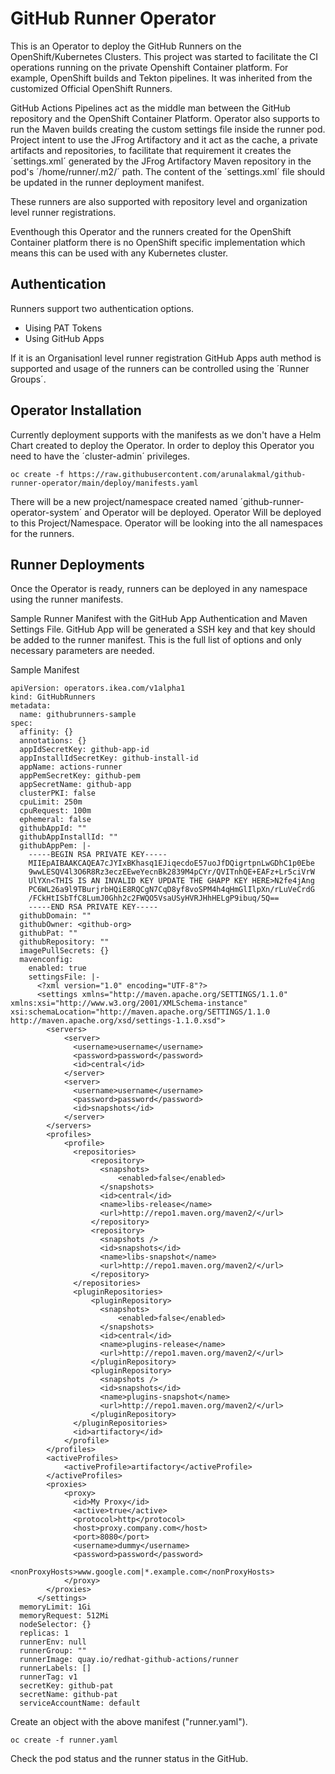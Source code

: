 # GitHub Runner Operator

This is an Operator to deploy the GitHub Runners on the OpenShift/Kubernetes Clusters. This project was started to facilitate the CI operations running on the private Openshift Container platform. For example, OpenShift builds and Tekton pipelines. It was inherited from the customized Official OpenShift Runners. 

GitHub Actions Pipelines act as the middle man between the GitHub repository and the OpenShift Container Platform. Operator also supports to run the Maven builds creating the custom settings file inside the runner pod. Project intent to use the JFrog Artifactory and it act as the cache, a private artifacts and repositories, to facilitate that requirement it creates the ´settings.xml´ generated by the JFrog Artifactory Maven repository in the pod's ´/home/runner/.m2/´ path. The content of the ´settings.xml´ file should be updated in the runner deployment manifest. 

These runners are also supported with repository level and organization level runner registrations. 

Eventhough this Operator and the runners created for the OpenShift Container platform there is no OpenShift specific implementation which means this can be used with any Kubernetes cluster. 

## Authentication

Runners support two authentication options. 
- Uising PAT Tokens
- Using GitHub Apps  

If it is an Organisationl level runner registration GitHub Apps auth method is supported and usage of the runners can be controlled using the ´Runner Groups´. 

## Operator Installation

Currently deployment supports with the manifests as we don't have a Helm Chart created to deploy the Operator. In order to deploy this Operator you need to have the ´cluster-admin´ privileges.

```
oc create -f https://raw.githubusercontent.com/arunalakmal/github-runner-operator/main/deploy/manifests.yaml
```

There will be a new project/namespace created named ´github-runner-operator-system´ and Operator will be deployed. Operator Will be deployed to this Project/Namespace. Operator will be looking into the all namespaces for the runners.  

## Runner Deployments

Once the Operator is ready, runners can be deployed in any namespace using the runner manifests. 

Sample Runner Manifest with the GitHub App Authentication and Maven Settings File. GitHub App will be generated a SSH key and that key should be added to the runner manifest. This is the full list of options and only necessary parameters are needed. 

Sample Manifest 

```
apiVersion: operators.ikea.com/v1alpha1
kind: GitHubRunners
metadata:
  name: githubrunners-sample
spec:
  affinity: {}
  annotations: {}
  appIdSecretKey: github-app-id
  appInstallIdSecretKey: github-install-id
  appName: actions-runner
  appPemSecretKey: github-pem
  appSecretName: github-app
  clusterPKI: false
  cpuLimit: 250m
  cpuRequest: 100m
  ephemeral: false
  githubAppId: ""
  githubAppInstallId: ""
  githubAppPem: |-
    -----BEGIN RSA PRIVATE KEY-----
    MIIEpAIBAAKCAQEA7cJYIxBKhasq1EJiqecdoE57uoJfDQigrtpnLwGDhC1p0Ebe
    9wwLESQV4l3O6R8Rz3eczEEweYecnBk2839M4pCYr/QVITnhQE+EAFz+Lr5ciVrW
    UlYXn<THIS IS AN INVALID KEY UPDATE THE GHAPP KEY HERE>N2fe4jAng
    PC6WL26a9l9TBurjrbHQiE8RQCgN7CqD8yf8voSPM4h4qHmGlIlpXn/rLuVeCrdG
    /FCkHtISbTfC8LumJ0Ghh2c2FWQO5VsaUSyHVRJHhHELgP9ibuq/5Q==
    -----END RSA PRIVATE KEY-----
  githubDomain: ""
  githubOwner: <github-org>
  githubPat: ""
  githubRepository: ""
  imagePullSecrets: {}
  mavenconfig:
    enabled: true
    settingsFile: |-
      <?xml version="1.0" encoding="UTF-8"?>
      <settings xmlns="http://maven.apache.org/SETTINGS/1.1.0" xmlns:xsi="http://www.w3.org/2001/XMLSchema-instance" xsi:schemaLocation="http://maven.apache.org/SETTINGS/1.1.0 http://maven.apache.org/xsd/settings-1.1.0.xsd">
        <servers>
            <server>
              <username>username</username>
              <password>password</password>
              <id>central</id>
            </server>
            <server>
              <username>username</username>
              <password>password</password>
              <id>snapshots</id>
            </server>
        </servers>
        <profiles>
            <profile>
              <repositories>
                  <repository>
                    <snapshots>
                        <enabled>false</enabled>
                    </snapshots>
                    <id>central</id>
                    <name>libs-release</name>
                    <url>http://repo1.maven.org/maven2/</url>
                  </repository>
                  <repository>
                    <snapshots />
                    <id>snapshots</id>
                    <name>libs-snapshot</name>
                    <url>http://repo1.maven.org/maven2/</url>
                  </repository>
              </repositories>
              <pluginRepositories>
                  <pluginRepository>
                    <snapshots>
                        <enabled>false</enabled>
                    </snapshots>
                    <id>central</id>
                    <name>plugins-release</name>
                    <url>http://repo1.maven.org/maven2/</url>
                  </pluginRepository>
                  <pluginRepository>
                    <snapshots />
                    <id>snapshots</id>
                    <name>plugins-snapshot</name>
                    <url>http://repo1.maven.org/maven2/</url>
                  </pluginRepository>
              </pluginRepositories>
              <id>artifactory</id>
            </profile>
        </profiles>
        <activeProfiles>
            <activeProfile>artifactory</activeProfile>
        </activeProfiles>
        <proxies>
            <proxy>
              <id>My Proxy</id>
              <active>true</active>
              <protocol>http</protocol>
              <host>proxy.company.com</host>
              <port>8080</port>
              <username>dummy</username>
              <password>password</password>
              <nonProxyHosts>www.google.com|*.example.com</nonProxyHosts>
            </proxy>
        </proxies>
      </settings>
  memoryLimit: 1Gi
  memoryRequest: 512Mi
  nodeSelector: {}
  replicas: 1
  runnerEnv: null
  runnerGroup: ""
  runnerImage: quay.io/redhat-github-actions/runner
  runnerLabels: []
  runnerTag: v1
  secretKey: github-pat
  secretName: github-pat
  serviceAccountName: default
```

Create an object with the above manifest ("runner.yaml"). 

```
oc create -f runner.yaml
```

Check the pod status and the runner status in the GitHub. 
